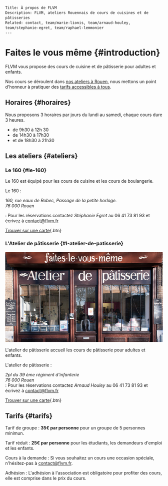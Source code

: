 	Title: À propos de FLVM
	Description: FLVM, ateliers Rouennais de cours de cuisines et de pâtisseries
	Related: contact, team/marie-lionis, team/arnaud-houley, team/stephanie-egret, team/raphael-lemmonier
	---

# Faites le vous même {#introduction}

FLVM vous propose des cours de cuisine et de pâtisserie pour adultes et enfants.

Nos cours se déroulent dans [nos ateliers à Rouen](informations#ateliers), nous mettons un point d'honneur à pratiquer des [tarifs accessibles à tous](informations#tarifs).

## Horaires {#horaires}

Nous proposons 3 horaires par jours du lundi au samedi, chaque cours dure 3 heures.

 - de 9h30 à 12h 30
 - de 14h30 à 17h30
 - et de 18h30 à 21h30

## Les ateliers {#ateliers}

### Le 160 {#le-160}

Le 160 est équipé pour les cours de cuisine et les cours de boulangerie.

Le 160
 : <address>
	160, rue eaux de Robec, Passage de la petite horloge.
	<br />
	76 000 Rouen
</address>

: Pour les réservations contactez *Stéphanie Egret* au 06 41 73 81 93 et écrivez à <contact@flvm.fr>

[Trouver sur une carte](https://www.google.fr/maps/place/160+Rue+Eau+de+Robec,+76000+Rouen/@49.4415101,1.0988835,17z/data=!3m1!4b1!4m2!3m1!1s0x47e0ddd562561ac5:0x10270a15c9d5e977){.btn}

### L'Atelier de pâtisserie {#l-atelier-de-patisserie}

![photo de l'atelier de pâtisserie](images/informations/l-atelier-de-patisserie.jpg)

L'atelier de pâtisserie accueil les cours de pâtisserie pour adultes et enfants.

L'atelier de pâtisserie
 : <address>
	2pl du 39 ème régiment d'infanterie 
	<br />
	76 000 Rouen
	</address>
 : Pour les réservations contactez *Arnaud Houley* au 06 41 73 81 93 et écrivez à <contact@flvm.fr>

[Trouver sur une carte](https://www.google.fr/maps/place/Faites-Le+Vous-M%C3%AAme+-+Atelier+de+p%C3%A2tisserie/@49.4406801,1.1008133,17z/data=!4m7!1m4!3m3!1s0x47e0dc2bb55e0a75:0x86a03c89a2500d8b!2sFaites-Le+Vous-M%C3%AAme+-+Atelier+de+p%C3%A2tisserie!3b1!3m1!1s0x47e0dc2bb55e0a75:0x86a03c89a2500d8b){.btn}

## Tarifs {#tarifs}

Tarif de groupe
: **35€ par personne** pour un groupe de 5 personnes minimun.

Tarif réduit
: **25€ par personne** pour les étudiants, les demandeurs d'emploi et les enfants.

Cours à la demande
: Si vous souhaitez un cours une occasion spéciale, n'hésitez-pas à <contact@flvm.fr>.

Adhésion
: L'adhésion à l'association est obligatoire pour profiter des cours, elle est comprise dans le prix du cours.
